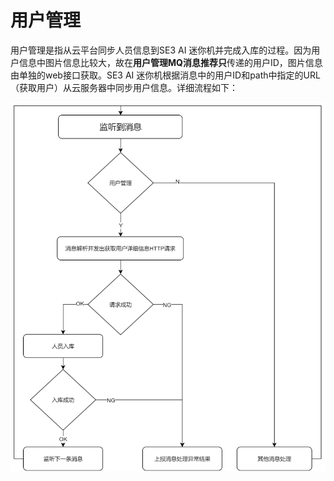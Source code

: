 # 用户管理

用户管理是指从云平台同步人员信息到SE3 AI 迷你机并完成入库的过程。因为用户信息中图片信息比较大，故在**用户管理MQ消息推荐只**传递的用户ID，图片信息由单独的web接口获取。SE3 AI 迷你机根据消息中的用户ID和path中指定的URL（获取用户）从云服务器中同步用户信息。详细流程如下：

![](../../../imgs/yong-hu-guan-li-2.png)

